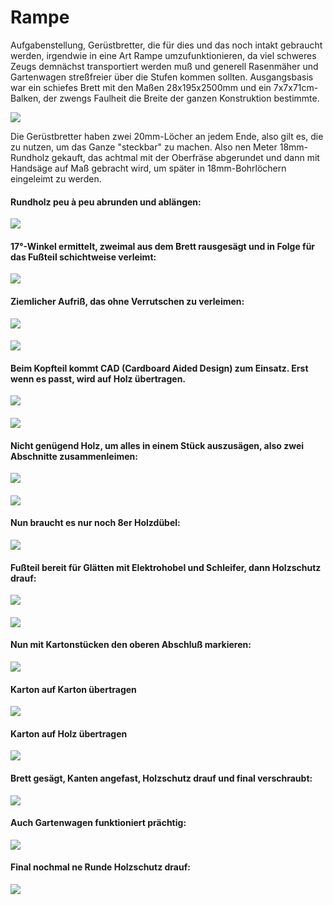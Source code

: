 # Rampe

Aufgabenstellung, Gerüstbretter, die für dies und das noch intakt gebraucht werden, irgendwie in eine Art Rampe umzufunktionieren, da viel schweres Zeugs demnächst transportiert werden muß und generell Rasenmäher und Gartenwagen streßfreier über die Stufen kommen sollten. Ausgangsbasis war ein schiefes Brett mit den Maßen 28x195x2500mm und ein 7x7x71cm-Balken, der zwengs Faulheit die Breite der ganzen Konstruktion bestimmte.

![](017.jpg)

Die Gerüstbretter haben zwei 20mm-Löcher an jedem Ende, also gilt es, die zu nutzen, um das Ganze "steckbar" zu machen. Also nen Meter 18mm-Rundholz gekauft, das achtmal mit der Oberfräse abgerundet und dann mit Handsäge auf Maß gebracht wird, um später in 18mm-Bohrlöchern eingeleimt zu werden.

#### Rundholz peu à peu abrunden und ablängen:

![](001.jpg)

#### 17°-Winkel ermittelt, zweimal aus dem Brett rausgesägt und in Folge für das Fußteil schichtweise verleimt:

![](002.jpg)

#### Ziemlicher Aufriß, das ohne Verrutschen zu verleimen:

![](003.jpg)

#### 

![](004.jpg)

#### Beim Kopfteil kommt CAD (Cardboard Aided Design) zum Einsatz. Erst wenn es passt, wird auf Holz übertragen.

![](005.jpg)

#### 

![](006.jpg)

#### Nicht genügend Holz, um alles in einem Stück auszusägen, also zwei Abschnitte zusammenleimen:

![](007.jpg)

#### 

![](008.jpg)

#### Nun braucht es nur noch 8er Holzdübel:

![](009.jpg)

#### Fußteil bereit für Glätten mit Elektrohobel und Schleifer, dann Holzschutz drauf:

![](010.jpg)

#### 

![](011.jpg)

#### Nun mit Kartonstücken den oberen Abschluß markieren:

![](012.jpg)

#### Karton auf Karton übertragen

![](013.jpg)

#### Karton auf Holz übertragen

![](014.jpg)

#### Brett gesägt, Kanten angefast, Holzschutz drauf und final verschraubt:

![](015.jpg)

#### Auch Gartenwagen funktioniert prächtig:

![](016.jpg)

#### Final nochmal ne Runde Holzschutz drauf:

![](018.jpg)
